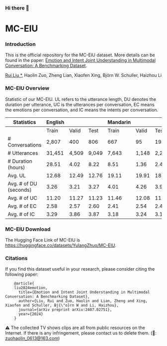 ### Hi there 👋

<!--
**MC-EIU/MC-EIU** is a ✨ _special_ ✨ repository because its `README.md` (this file) appears on your GitHub profile.

Here are some ideas to get you started:

-->


# MC-EIU

### Introduction

This is the official repository for the MC-EIU dataset. More details can be found in the paper: [Emotion and Intent Joint Understanding in Multimodal Conversation: A Benchmarking Dataset](https://arxiv.org/abs/2407.02751).

[Rui Liu *](https://ttslr.github.io/), Haolin Zuo, Zheng Lian, Xiaofen Xing, Björn W. Schuller, Haizhou Li

### MC-EIU Overview

Statistic of our MC-EIU. UL refers to the utterance length, DU denotes the duration per utterance, UC is the utterances per conversation, EC means the emotions per conversation, and IC means the intents per conversation.

| Statistics                  | English               |                     |                    | Mandarin             |                     |                    |
|-----------------------------|-----------------------|---------------------|--------------------|----------------------|---------------------|--------------------|
|                             | Train                | Valid              | Test               | Train               | Valid              | Test               |
| # Conversations             | 2,807                | 400                | 806                | 667                 | 95                 | 195                |
| # Utterances                | 31,451               | 4,509              | 9,049              | 7,643               | 1,148              | 2,212              |
| # Duration (hours)          | 28.51                | 4.02               | 8.22               | 8.51                | 1.36               | 2.42               |
| Avg. UL                     | 12.68                | 12.49              | 12.76              | 19.11               | 19.91              | 18.14              |
| Avg. # of DU (seconds)      | 3.26                 | 3.21               | 3.27               | 4.01                | 4.26               | 3.94               |
| Avg. # of UC                | 11.20                | 11.27              | 11.23              | 11.46               | 12.08              | 11.34              |
| Avg. # of EC                | 2.58                 | 2.57               | 2.60               | 2.41                | 2.54               | 2.42               |
| Avg. # of IC                | 3.29                 | 3.86               | 3.87               | 3.18                | 3.24               | 3.10               |


### MC-EIU Download

The Hugging Face Link of MC-EIU is https://huggingface.co/datasets/YulangZhuo/MC-EIU.

### Citations
If you find this dataset useful in your research, please consider citing the following paper:
```
    @article{
    liu2024emotion,
      title={Emotion and Intent Joint Understanding in Multimodal Conversation: A Benchmarking Dataset},
      author={Liu, Rui and Zuo, Haolin and Lian, Zheng and Xing, Xiaofen and Schuller, Bj{\"o}rn W and Li, Haizhou},
      journal={arXiv preprint arXiv:2407.02751},
      year={2024}
    }
```
⚠ The collected TV shows clips are all from public resources on the Internet. If there is any infringement, please contact us to delete them. (📧: zuohaolin_0613@163.com)
